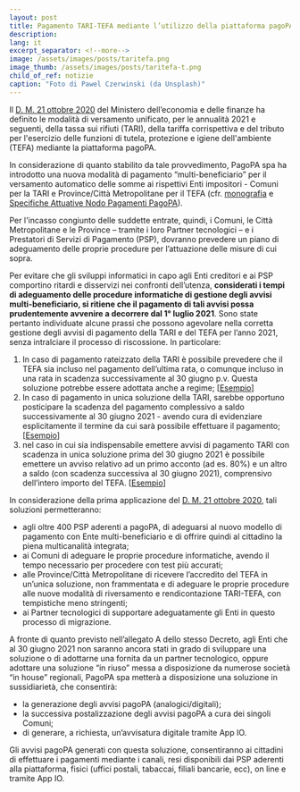 ```yaml
---
layout: post
title: Pagamento TARI-TEFA mediante l’utilizzo della piattaforma pagoPA – D.M. 21 ottobre 2020
description:
lang: it
excerpt_separator: <!--more-->
image: /assets/images/posts/taritefa.png
image_thumb: /assets/images/posts/taritefa-t.png
child_of_ref: notizie
caption: "Foto di Pawel Czerwinski (da Unsplash)"
---
```



Il [D. M. 21 ottobre 2020](https://www.gazzettaufficiale.it/eli/id/2020/11/06/20A05962/sg) del Ministero dell’economia e delle finanze ha definito le modalità di versamento unificato, per le annualità 2021 e seguenti, della tassa sui rifiuti (TARI), della tariffa corrispettiva e del tributo per l'esercizio delle funzioni di tutela, protezione e igiene dell'ambiente (TEFA) mediante la piattaforma pagoPA.
<!--more-->
In considerazione di quanto stabilito da tale provvedimento, PagoPA spa ha introdotto una nuova modalità di pagamento “multi-beneficiario” per il versamento automatico delle somme ai rispettivi Enti impositori - Comuni per la TARI e Province/Città Metropolitane per il TEFA (cfr. [monografia](https://docs.google.com/document/d/1qmQ12SfkhjJGss--d5mQwqrcMCb9pF4JHj-k8w8X9jM/view) e [Specifiche Attuative Nodo Pagamenti PagoPA](https://docs.italia.it/italia/pagopa/pagopa-specifichepagamenti-docs/it/v2.4.0/index.html)). 

Per l'incasso congiunto delle suddette entrate, quindi, i Comuni, le Città Metropolitane e le Province – tramite i loro Partner tecnologici – e i Prestatori di Servizi di Pagamento (PSP), dovranno prevedere un piano di adeguamento delle proprie procedure per l’attuazione delle misure di cui sopra. 

Per evitare che gli sviluppi informatici in capo agli Enti creditori e ai PSP comportino ritardi e disservizi nei confronti dell’utenza, **considerati i tempi di adeguamento delle procedure informatiche di gestione degli avvisi multi-beneficiario, si ritiene che il pagamento di tali avvisi possa prudentemente avvenire a decorrere dal 1° luglio 2021**.
Sono state pertanto individuate alcune prassi che possono agevolare nella corretta gestione degli avvisi di pagamento della TARI e del TEFA per l’anno 2021, senza intralciare il processo di riscossione.  In particolare:

1. In caso di pagamento rateizzato della TARI è possibile prevedere che il TEFA sia incluso nel pagamento dell’ultima rata, o comunque incluso in una rata in scadenza successivamente al 30 giugno p.v. Questa soluzione potrebbe essere adottata anche a regime;
[[Esempio](https://drive.google.com/file/d/19dEjit7c9l88YmJiKkvDKe6e1nyQSKQm/view?usp=sharing)]
2. In caso di pagamento in unica soluzione della TARI, sarebbe opportuno posticipare la scadenza del pagamento complessivo a saldo successivamente al 30 giugno 2021 - avendo cura di evidenziare esplicitamente il termine da cui sarà possibile effettuare il pagamento; [[Esempio](https://drive.google.com/file/d/19WETtNRpGAP-Mbwhwll6qVi-fwhsE2bQ/view?usp=sharing)] 
3. nel caso in cui sia indispensabile emettere avvisi di pagamento TARI con scadenza in unica soluzione prima del 30 giugno 2021 è possibile emettere un avviso relativo ad un primo acconto (ad es. 80%) e un altro a saldo (con scadenza successiva al 30 giugno 2021), comprensivo dell’intero importo del TEFA. [[Esempio](https://drive.google.com/file/d/19SVg90pqIi-3ECoBI9xu2RpnXBTbFgbJ/view?usp=sharing)]

In considerazione della prima applicazione del [D. M. 21 ottobre 2020](https://www.gazzettaufficiale.it/eli/id/2020/11/06/20A05962/sg), tali soluzioni permetteranno:
- agli oltre 400 PSP aderenti a pagoPA, di adeguarsi al nuovo modello di pagamento con Ente multi-beneficiario e di offrire quindi al cittadino la piena multicanalità integrata;
- ai Comuni di adeguare le proprie procedure informatiche, avendo il tempo necessario per procedere con test più accurati;
- alle Province/Città Metropolitane di ricevere l’accredito del TEFA in un’unica soluzione, non frammentata e di adeguare le proprie procedure alle nuove modalità di riversamento e rendicontazione TARI-TEFA, con tempistiche meno stringenti;
- ai Partner tecnologici di supportare adeguatamente gli Enti in questo processo di migrazione.

A fronte di quanto previsto nell’allegato A dello stesso Decreto, agli Enti che al 30 giugno 2021 non saranno ancora stati in grado di sviluppare una soluzione o di adottarne una fornita da un partner tecnologico, oppure adottare una soluzione “in riuso” messa a disposizione da numerose società “in house” regionali, PagoPA spa metterà a disposizione una soluzione in sussidiarietà, che consentirà:

- la generazione degli avvisi pagoPA (analogici/digitali);
- la successiva postalizzazione degli avvisi pagoPA a cura dei singoli Comuni;
- di generare, a richiesta, un’avvisatura digitale tramite App IO.

Gli avvisi pagoPA generati con questa soluzione, consentiranno ai cittadini di effettuare i pagamenti mediante i canali, resi disponibili dai PSP aderenti alla piattaforma, fisici (uffici postali, tabaccai, filiali bancarie, ecc), on line e tramite App IO.
